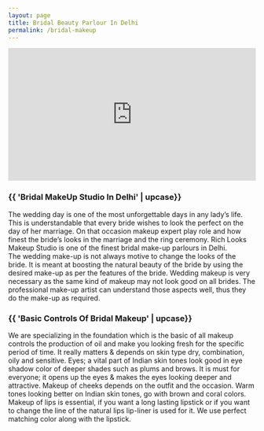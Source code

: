 ```yaml
---
layout: page
title: Bridal Beauty Parlour In Delhi
permalink: /bridal-makeup
---
```

<section class="fw-main-row">
    <div class="fw-main-row-bg"></div>
    <div class="fw-main-row-overlay has-color"></div>
    <div class="fw-container ">        
        <div class="fw-row">
            <div class="fw-col-xs-12 fw-col-sm-6">
                <div class="textblock-shortcode icon-box">
                    <iframe width="100%" height="270" src="https://www.youtube.com/embed/hqijXn74EHk" frameborder="0" allowfullscreen></iframe>
                    <h3 class="text-heading color-orange"><span>{{ 'Bridal MakeUp Studio In Delhi' | upcase}}</span></h3>
                    <span class="color-grey droid-font font-14px">The wedding day is one of the most unforgettable days in any lady’s life. This is understandable that every bride wishes to look the perfect on the day of her marriage. On that occasion makeup expert play role and how finest the bride’s looks in the marriage and the ring ceremony. Rich Looks Makeup Studio is one of the finest bridal make-up parlours in Delhi. <br>
                    The wedding make-up is not always motive to change the looks of the bride. It is meant at boosting the natural beauty of the bride by using the desired make-up as per the features of the bride. Wedding makeup is very necessary as the same kind of makeup may not look good on all brides. The professional make-up artist can understand those aspects well, thus they do the make-up as required.
                    </span>
                </div>
            </div>
            <div class="fw-col-xs-12 fw-col-sm-6">
                <div class="textblock-shortcode icon-box">
                    <img src="{{ site.github.url }}/images/bridal-makeup1.jpg" alt="">
                    <h3 class="text-heading color-blue"><span>{{ 'Basic Controls Of Bridal Makeup' | upcase}}</span></h3>
                    <span class="color-grey droid-font font-14px">We are specializing in the foundation which is the basic of all makeup controls the production of oil and make you looking fresh for the specific period of time. It really matters & depends on skin type dry, combination, oily and sensitive. Eyes; a vital part of Indian skin tones look good in eye shadow color of deeper shades such as plums and brows. It is must for everyone; it opens up the eyes & makes the eyes looking deeper and attractive. Makeup of cheeks depends on the outfit and the occasion. Warm tones looking better on Indian skin tones, go with brown and coral colors. Makeup of lips is essential, if you want a long lasting lipstick or if you want to change the line of the natural lips lip-liner is used for it. We use perfect matching color along with the lipstick.
                    </span>
                </div>
            </div>
        </div>
    </div>
</section>
